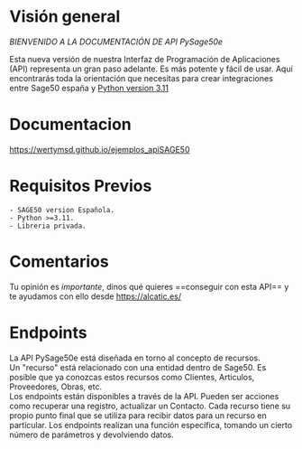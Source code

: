 
# Visión general

*BIENVENIDO A LA DOCUMENTACIÓN DE API PySage50e*

Esta nueva versión de nuestra Interfaz de Programación de Aplicaciones (API) representa un gran paso adelante. Es más potente y fácil de usar. Aquí encontrarás toda la orientación que necesitas para crear integraciones entre Sage50 españa y [Python version 3.11 ](https://www.python.org/downloads/release/python-3110/)  

# Documentacion

https://wertymsd.github.io/ejemplos_apiSAGE50

# Requisitos Previos
    - SAGE50 version Española.
    - Python >=3.11.
    - Libreria privada.


# Comentarios
Tu opinión es *importante*, dinos qué quieres ==conseguir con esta API== y te ayudamos con ello desde https://alcatic.es/


# Endpoints  
La API PySage50e está diseñada en torno al concepto de recursos.  
Un "recurso" está relacionado con una entidad dentro de Sage50.
Es posible que ya conozcas estos recursos como Clientes, Articulos, Proveedores, Obras, etc.  
Los endpoints están disponibles a través de la API. 
Pueden ser acciones como recuperar una registro, actualizar un Contacto. Cada recurso tiene su propio punto final que se utiliza para recibir datos para un recurso en particular. 
Los endpoints realizan una función específica, tomando un cierto número de parámetros y devolviendo datos.  

#



